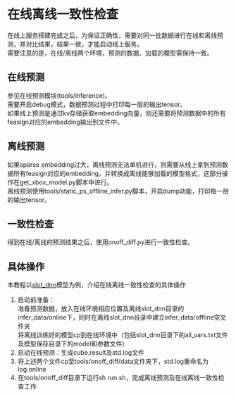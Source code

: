 # 在线离线一致性检查
在线上服务搭建完成之后，为保证正确性，需要对同一批数据进行在线和离线预测，并对比结果，结果一致，才能启动线上服务。  
需要注意的是，在线/离线两个环境，预测的数据、加载的模型需保持一致。  

## 在线预测
参见在线预测模块(tools/inference)。  
需要开启debug模式，数据预测过程中打印每一层的输出tensor。  
如果线上预测是通过kv存储获取embedding向量，则还需要将预测数据中的所有feasign对应的embedding输出到文件中。  

## 离线预测
如果sparse embedding过大，离线预测无法单机进行，则需要从线上拿到预测数据所有feasign对应的embedding，并转换成离线能够加载的模型格式，这部分操作在get_xbox_model.py脚本中进行。  
离线预测使用tools/static_ps_offline_infer.py脚本，开启dump功能，打印每一层的输出tensor。  

## 一致性检查
得到在线/离线的预测结果之后，使用onoff_diff.py进行一致性检查。  

## 具体操作
本教程以[slot_dnn](../models/rank/slot_dnn/README.md)模型为例，介绍在线离线一致性检查的具体操作  
1. 启动前准备：  
    准备预测数据，放入在线环境相应位置及离线slot_dnn目录的infer_data/online下，同时在离线slot_dnn目录中建立infer_data/offline空文件夹  
    将离线训练好的模型cp到在线环境中（包括slot_dnn目录下的all_vars.txt文件及模型保存目录下的model和参数文件）  
2. 启动在线预测：生成cube.result及std.log文件  
3. 将上述两个文件cp至tools/onoff_diff/data文件夹下，std.log重命名为log.online  
4. 在tools/onoff_diff目录下运行sh run.sh，完成离线预测及在线离线一致性检查工作  
